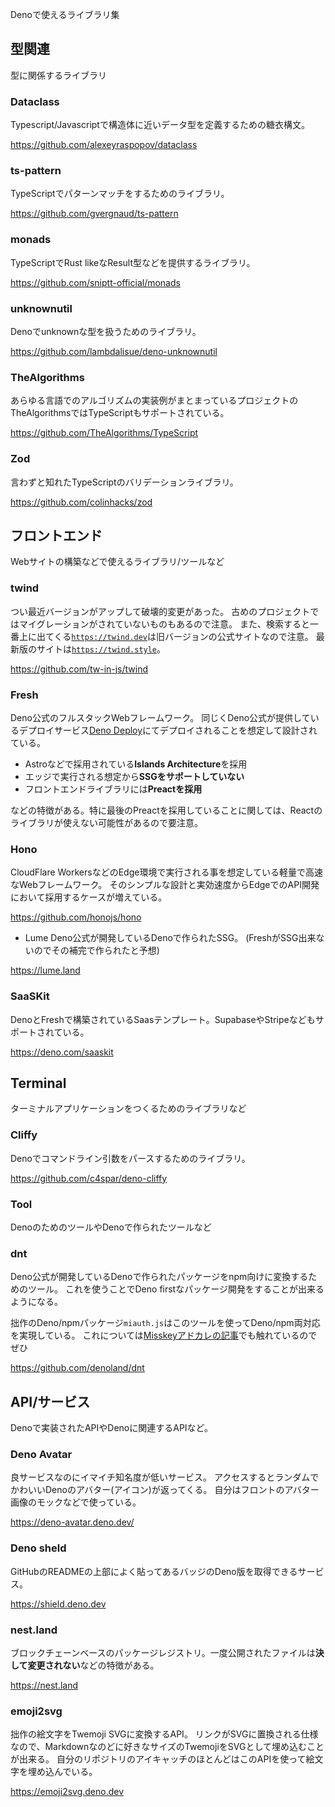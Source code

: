 Denoで使えるライブラリ集

## 型関連
型に関係するライブラリ

### Dataclass
Typescript/Javascriptで構造体に近いデータ型を定義するための糖衣構文。

https://github.com/alexeyraspopov/dataclass

### ts-pattern
TypeScriptでパターンマッチをするためのライブラリ。

https://github.com/gvergnaud/ts-pattern

### monads
TypeScriptでRust likeなResult型などを提供するライブラリ。

https://github.com/sniptt-official/monads

### unknownutil
Denoでunknownな型を扱うためのライブラリ。

https://github.com/lambdalisue/deno-unknownutil

### TheAlgorithms
あらゆる言語でのアルゴリズムの実装例がまとまっているプロジェクトのTheAlgorithmsではTypeScriptもサポートされている。

https://github.com/TheAlgorithms/TypeScript

### Zod
言わずと知れたTypeScriptのバリデーションライブラリ。

https://github.com/colinhacks/zod

## フロントエンド
Webサイトの構築などで使えるライブラリ/ツールなど

### twind
つい最近バージョンがアップして破壊的変更があった。
古めのプロジェクトではマイグレーションがされていないものもあるので注意。
また、検索すると一番上に出てくる[`https://twind.dev`](https://twind.dev)は旧バージョンの公式サイトなので注意。
最新版のサイトは[`https://twind.style`](https://twind.style)。

https://github.com/tw-in-js/twind

### Fresh
Deno公式のフルスタックWebフレームワーク。
同じくDeno公式が提供しているデプロイサービス[Deno Deploy](https://deno.com/deploy)にてデプロイされることを想定して設計されている。

- Astroなどで採用されている**Islands Architecture**を採用
- エッジで実行される想定から**SSGをサポートしていない**
- フロントエンドライブラリには**Preactを採用**

などの特徴がある。特に最後のPreactを採用していることに関しては、Reactのライブラリが使えない可能性があるので要注意。

### Hono
CloudFlare WorkersなどのEdge環境で実行される事を想定している軽量で高速なWebフレームワーク。
そのシンプルな設計と実効速度からEdgeでのAPI開発において採用するケースが増えている。

https://github.com/honojs/hono

- Lume
Deno公式が開発しているDenoで作られたSSG。
(FreshがSSG出来ないのでその補完で作られたと予想)

https://lume.land

### SaaSKit
DenoとFreshで構築されているSaasテンプレート。SupabaseやStripeなどもサポートされている。

https://deno.com/saaskit

## Terminal
ターミナルアプリケーションをつくるためのライブラリなど

### Cliffy
Denoでコマンドライン引数をパースするためのライブラリ。

https://github.com/c4spar/deno-cliffy

### Tool
DenoのためのツールやDenoで作られたツールなど

### dnt
Deno公式が開発しているDenoで作られたパッケージをnpm向けに変換するためのツール。
これを使うことでDeno firstなパッケージ開発をすることが出来るようになる。

拙作のDeno/npmパッケージ`miauth.js`はこのツールを使ってDeno/npm両対応を実現している。
これについては[Misskeyアドカレの記事](https://zenn.dev/comamoca/articles/about-miauthjs)でも触れているのでぜひ

https://github.com/denoland/dnt

## API/サービス
Denoで実装されたAPIやDenoに関連するAPIなど。

### Deno Avatar
良サービスなのにイマイチ知名度が低いサービス。
アクセスするとランダムでかわいいDenoのアバター(アイコン)が返ってくる。
自分はフロントのアバター画像のモックなどで使っている。

https://deno-avatar.deno.dev/

### Deno sheld
GitHubのREADMEの上部によく貼ってあるバッジのDeno版を取得できるサービス。

https://shield.deno.dev

### nest.land
ブロックチェーンベースのパッケージレジストリ。一度公開されたファイルは**決して変更されない**などの特徴がある。

https://nest.land

### emoji2svg
拙作の絵文字をTwemoji SVGに変換するAPI。
リンクがSVGに置換される仕様なので、Markdownなのどに好きなサイズのTwemojiをSVGとして埋め込むことが出来る。
自分のリポジトリのアイキャッチのほとんどはこのAPIを使って絵文字を埋め込んでいる。

https://emoji2svg.deno.dev
